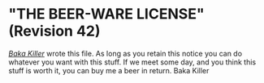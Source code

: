 # "THE BEER-WARE LICENSE" (Revision 42)

*[Baka Killer](https://github.com/BakaKiller)* wrote this file.  As long as you retain this notice you can do whatever you want with this stuff.
If we meet some day, and you think this stuff is worth it, you can buy me a beer in return.
Baka Killer

